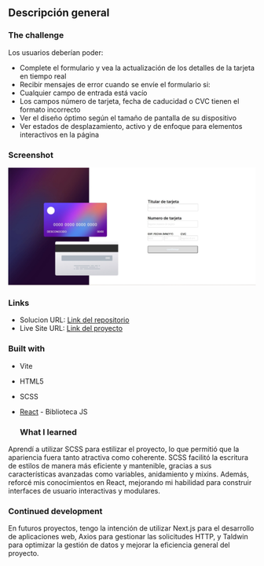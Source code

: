 ## Descripción general

### The challenge

Los usuarios deberían poder:

- Complete el formulario y vea la actualización de los detalles de la tarjeta en tiempo real
- Recibir mensajes de error cuando se envíe el formulario si:
- Cualquier campo de entrada está vacío
- Los campos número de tarjeta, fecha de caducidad o CVC tienen el formato incorrecto
- Ver el diseño óptimo según el tamaño de pantalla de su dispositivo
- Ver estados de desplazamiento, activo y de enfoque para elementos interactivos en la página

### Screenshot
![captura principal de la pagina](src/images/captura1.JPG)

### Links

- Solucion URL: [Link del repositorio](https://github.com/Pedro-ETS/card-details-form.git)
- Live Site URL: [Link del proyecto](https://card-details-form-sigma.vercel.app/)

### Built with
- Vite
- HTML5
- SCSS
- [React](https://reactjs.org/) - Biblioteca JS


  ### What I learned
Aprendí a utilizar SCSS para estilizar el proyecto, lo que permitió que la apariencia fuera tanto atractiva como coherente. SCSS facilitó la escritura de estilos de manera más eficiente y mantenible, gracias a sus características avanzadas como variables, anidamiento y mixins. Además, reforcé mis conocimientos en React, mejorando mi habilidad para construir interfaces de usuario interactivas y modulares.


### Continued development

En futuros proyectos, tengo la intención de utilizar Next.js para el desarrollo de aplicaciones web, Axios para gestionar las solicitudes HTTP, y Taldwin para optimizar la gestión de datos y mejorar la eficiencia general del proyecto.